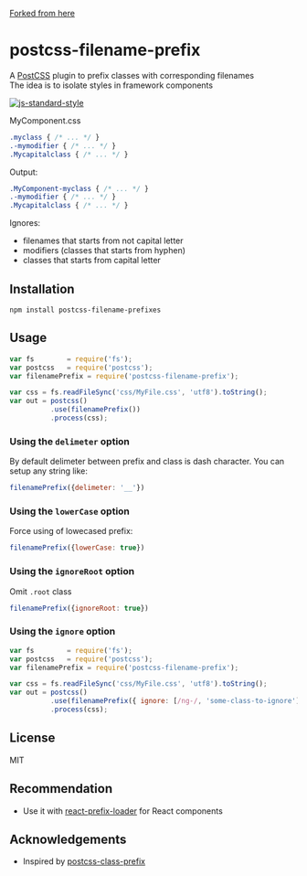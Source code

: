 [Forked from here](https://github.com/vmakhaev/postcss-filename-prefix) 

# postcss-filename-prefix
A [PostCSS](https://github.com/postcss/postcss) plugin to prefix classes with corresponding filenames  
The idea is to isolate styles in framework components

[![js-standard-style](https://cdn.rawgit.com/feross/standard/master/badge.svg)](https://github.com/feross/standard)

MyComponent.css

```css
.myclass { /* ... */ }
.-mymodifier { /* ... */ }
.Mycapitalclass { /* ... */ }
```

Output:

```css
.MyComponent-myclass { /* ... */ }
.-mymodifier { /* ... */ }
.Mycapitalclass { /* ... */ }
```

Ignores:
- filenames that starts from not capital letter
- modifiers (classes that starts from hyphen)
- classes that starts from capital letter

## Installation

```
npm install postcss-filename-prefixes
```

## Usage

```javascript
var fs        = require('fs');
var postcss   = require('postcss');
var filenamePrefix = require('postcss-filename-prefix');

var css = fs.readFileSync('css/MyFile.css', 'utf8').toString();
var out = postcss()
          .use(filenamePrefix())
          .process(css);
```

### Using the `delimeter` option
By default delimeter between prefix and class is dash character. You can setup any string like:
```javascript
filenamePrefix({delimeter: '__'})
```

### Using the `lowerCase` option
Force using of lowecased prefix:
```javascript
filenamePrefix({lowerCase: true})
```

### Using the `ignoreRoot` option
Omit `.root` class

```javascript
filenamePrefix({ignoreRoot: true})
```
### Using the `ignore` option

```javascript
var fs        = require('fs');
var postcss   = require('postcss');
var filenamePrefix = require('postcss-filename-prefix');

var css = fs.readFileSync('css/MyFile.css', 'utf8').toString();
var out = postcss()
          .use(filenamePrefix({ ignore: [/ng-/, 'some-class-to-ignore']}))
          .process(css);
```

## License

MIT

## Recommendation

* Use it with [react-prefix-loader](https://github.com/vmakhaev/react-prefix-loader) for React components

## Acknowledgements

* Inspired by [postcss-class-prefix](https://github.com/thompsongl/postcss-class-prefix)

